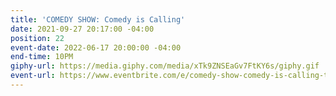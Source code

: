```yaml
---
title: 'COMEDY SHOW: Comedy is Calling'
date: 2021-09-27 20:17:00 -04:00
position: 22
event-date: 2022-06-17 20:00:00 -04:00
end-time: 10PM
giphy-url: https://media.giphy.com/media/xTk9ZNSEaGv7FtKY6s/giphy.gif
event-url: https://www.eventbrite.com/e/comedy-show-comedy-is-calling-tickets-344256589727
---
```


